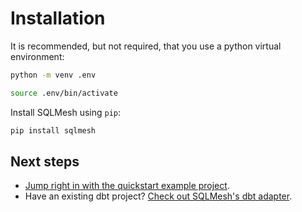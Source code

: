 # Installation


It is recommended, but not required, that you use a python virtual environment:
```bash
python -m venv .env
```
```bash
source .env/bin/activate
```

Install SQLMesh using `pip`:
```bash
pip install sqlmesh
```

## Next steps
* [Jump right in with the quickstart example project](quick_start.md).
* Have an existing dbt project? [Check out SQLMesh's dbt adapter](./integrations/dbt.md).
